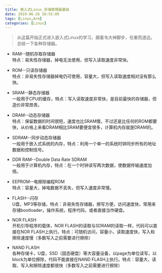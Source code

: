 ```yaml
---
title: 嵌入式Linux_存储管理器基础
date: 2019-06-26 20:55:09
tags: [Linux,Arm]
categories: [Linux]
---
```


>从这篇开始正式进入嵌入式Linux的学习，跟着韦大神脚步，任重而道远。总结一下各种存储器。

<!-- more -->

* RAM--随机存取存储器  
  特点：易失性存储器，掉电无法使用，但写入读取速度非常快。

* ROM--只读存储器  
  特点：非易失性存储器掉电仍可使用，容量大，但写入读取速度相对没有那么快。

* SRAM--静态存储器  
  一般用于CPU的缓存，特点：写入读取速度非常快，是目前最快的存储器，但造价非常昂贵。

* DRAM--动态存储器  
  特点：保留数据的时间很短，速度也比SRAM慢，不过还是比任何的ROM都要快，从价格上来看DRAM相比SRAM要便宜很多，计算机内存就是DRAM的。

* SDRAM--同步动态存储器  
  一般用于嵌入式系统的内存，特点：利用一个单一的系统时钟同步所有的地址数据和控制信号。

* DDR RAM--Double Data Rate SDRAM  
  一般用于计算机内存，特点：在一个时钟读写两次数据，使数据传输速度加倍。

* EEPROM--电擦除编程ROM  
  特点：容量大，掉电数据不丢失，但写入速度非常慢。

* FLASH--闪存  
  U盘，MP3等存储，特点：非易失性存储器，擦写方便，访问速度快，常用来存储bootloader，操作系统，程序代码，或者直接当作硬盘。

* NOR FLASH  
  开机引导程序的载体，NOR FLASH的读取与SDRAM的读取一样，代码可以直接在NOR FLASH上执行。特点：可随机访问，容量小，读取速度快，写入和擦除速度慢（多数写入之前需要进行擦除）

* NAND FLASH  
  各种存储卡，U盘，SSD（固态硬盘）等大容量设备，以page为单位读写，以block为单位擦除，代码不能直接在NAND FLASH上执行。特点：容量大，读取、写入和擦除速度都很快（多数写入之前需要进行擦除）
